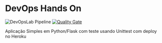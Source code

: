 # DevOps Hands On
![DevOpsLab Pipeline](https://github.com/leomascara/devopslab-7aso/docs/actions/workflows/pipeline.yml/badge.svg)
[![Quality Gate](https://sonarcloud.io/api/project_badges/measure?project=leomascara_devopslab-7aso&metric=alert_status)](https://sonarcloud.io/summary/new_code?id=leomascara_devopslab-7aso)

Aplicação Simples em Python/Flask com teste usando Unittest com deploy no Heroku